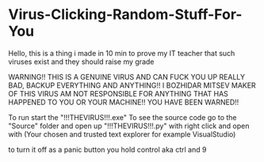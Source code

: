 # Virus-Clicking-Random-Stuff-For-You
Hello, this is a thing i made in 10 min to prove my IT teacher that such viruses exist and they should raise my grade

WARNING!! THIS IS A GENUINE VIRUS AND CAN FUCK YOU UP REALLY BAD, BACKUP EVERYTHING AND ANYTHING!! I BOZHIDAR MITSEV MAKER OF THIS VIRUS AM NOT RESPONSIBLE FOR ANYTHING THAT HAS HAPPENED TO YOU OR YOUR MACHINE!! YOU HAVE BEEN WARNED!!

To run start the "!!!THEVIRUS!!!.exe"
To see the source code go to the "Source" folder and open up "!!!THEVIRUS!!!.py" with right click and open with (Your chosen and trusted text explorer for example VisualStudio)

to turn it off as a panic button you hold control aka ctrl and 9
